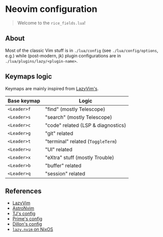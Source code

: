 # Neovim configuration

> Welcome to the `rice_fields.lua`!

## About

Most of the classic Vim stuff is in `./lua/config` (see `./lua/config/options`, e.g.)
while (post-modern, jk) plugin configurations are in `./lua/plugins/lazy/<plugin-name>`.

## Keymaps logic

Keymaps are mainly inspired from [LazyVim's](https://www.lazyvim.org/keymaps).

| Base keymap | Logic                              |
| ----------- | ---------------------------------- |
| `<Leader>f` | "find" (mostly Telescope)          |
| `<Leader>s` | "search" (mostly Telescope)        |
| `<Leader>c` | "code" related (LSP & diagnostics) |
| `<Leader>g` | "git" related                      |
| `<Leader>t` | "terminal" related (`ToggleTerm`)  |
| `<Leader>u` | "UI" related                       |
| `<Leader>x` | "eXtra" stuff (mostly Trouble)     |
| `<Leader>b` | "buffer" related                   |
| `<Leader>q` | "session" related                  |

## References

- [LazyVim](https://www.lazyvim.org)
- [AstroNvim](https://astronvim.com)
- [TJ's config](https://github.com/tjdevries/config.nvim)
- [Prime's config](https://github.com/ThePrimeagen/init.lua)
- [Dillon's config](>https://github.com/dmmulroy/.dotfiles/tree/main/home/.config/nvim)
- [`lazy.nvim` on NixOS](https://nixalted.com/lazynvim-nixos.html)
